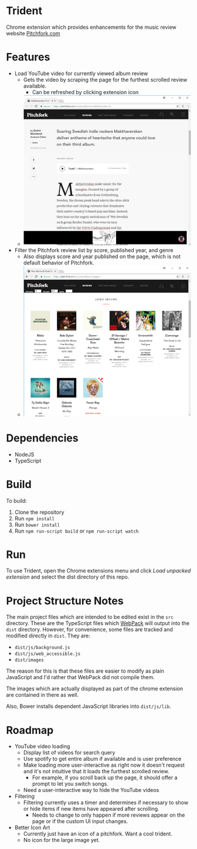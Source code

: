 # Trident

Chrome extension which provides enhancements for the music review website
[Pitchfork.com](https://pitchfork.com)

# Features

- Load YouTube video for currently viewed album review
    + Gets the video by scraping the page for the furthest scrolled review
      available.
        + Can be refreshed by clicking extension icon
    + ![Load YouTube video example](./meta/load-youtube-video.png)
- Filter the Pitchfork review list by score, published year, and genre
    + Also displays score and year published on the page, which is not
      default behavior of Pitchfork.
    + ![Filter reviews example](./meta/filter-reviews.png)

# Dependencies

- NodeJS
- TypeScript

# Build

To build:

1. Clone the repository
2. Run `npm install`
3. Run `bower install`
4. Run `npm run-script build` or `npm run-script watch`

# Run

To use Trident, open the Chrome extensions menu and click *Load unpacked
extension* and select the dist directory of this repo.

# Project Structure Notes

The main project files which are intended to be edited exist in the `src`
directory. These are the TypeScript files which
[WebPack](https://webpack.js.org/) will output into the `dist` directory.
However, for convenience, some files are tracked and modified directly in
`dist`. They are:

+ `dist/js/background.js`
+ `dist/js/web_accessible.js`
+ `dist/images`

The reason for this is that these files are easier to modify as plain
JavaScript and I'd rather that WebPack did not compile them.

The images which are actually displayed as part of the chrome extension
are contained in there as well.

Also, Bower installs dependent JavaScript libraries into `dist/js/lib`.

# Roadmap

- YouTube video loading
    + Display list of videos for search query
    + Use spotify to get entire album if available and is user preference
    + Make loading more user-interactive as right now it doesn't request and
      it's not intuitive that it loads the furthest scrolled review.
        + For example, if you scroll back up the page, it should offer
          a prompt to let you switch songs.
    + Need a user-interactive way to hide the YouTube videos
- Filtering
    + Filtering currently uses a timer and determines if necessary to show
      or hide items if new items have appeared after scrolling.
        + Needs to change to only happen if more reviews appear on the
          page or if the custom UI input changes.
- Better Icon Art
    + Currently just have an icon of a pitchfork. Want a cool trident.
    + No icon for the large image yet.


